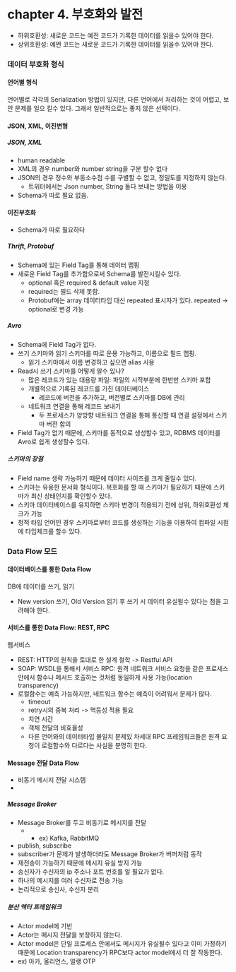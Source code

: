 # chapter 4. 부호화와 발전
- 하위호환성: 새로운 코드는 예전 코드가 기록한 데이터를 읽을수 있어야 한다.
- 상위호환성: 예쩐 코드는 새로운 코드가 기록한 데이터를 읽을수 있어야 한다.
### 데이터 부호화 형식
#### 언어별 형식
언어별로 각각의 Serialization 방법이 있지만, 다른 언어에서 처리하는 것이 어렵고, 보안 문제를 일으 킬수 있다.
그래서 일반적으로는 좋지 않은 선택이다.

#### JSON, XML, 이진변형
##### JSON, XML
- human readable
- XML의 경우 number와 number string을 구분 할수 없다
- JSON의 경우 정수와 부동소수점 수를 구별할 수 없고, 정밀도를 지정하지 않는다.
  - 트위터에서는 Json number, String 둘다 보내는 방법을 이용
- Schema가 따로 필요 없음.

#### 이진부호화
- Schema가 따로 필요하다
##### Thrift, Protobuf
- Schema에 있는 Field Tag를 통해 데이터 맵핑
- 새로운 Field Tag를 추가함으로써 Schema를 발전시킬수 있다.
  - optional 혹은 required & default value 지정
  - required는 필드 삭제 못함.
  - Protobuf에는 array 데이터타입 대신 repeated 표시자가 있다. repeated -> optional로 변경 가능

##### Avro
- Schema에 Field Tag가 없다. 
- 쓰기 스키마와 읽기 스키마를 따로 운용 가능하고, 이름으로 필드 맵핑.
  - 읽기 스키마에서 이름 변경하고 싶으면 alias 사용
- Read시 쓰기 스키마를 어떻게 알수 있나?
  - 많은 레코드가 있는 대용량 파일: 파일의 시작부분에 한번만 스키마 포함
  - 개별적으로 기록된 레코드를 가진 데이터베이스
    - 레코드에 버전을 추가하고, 버전별로 스키마를 DB에 관리
  - 네트워크 연결을 통해 레코드 보내기
    - 두 프로세스가 양방향 네트워크 연결을 통해 통신할 때 연결 설정에서 스키마 버전 합의
- Field Tag가 없기 때문에, 스키마를 동적으로 생성할수 있고, RDBMS 데이터를 Avro로 쉽게 생성할수 있다.

##### 스키마의 장점
- Field name 생략 가능하기 때문에 데이터 사이즈를 크게 줄일수 있다.
- 스키마는 유용한 문서화 형식이다. 복호화를 할 때 스키마가 필요하기 때문에 스키마가 최신 상태인지를 확인할수 있다.
- 스키마 데이터베이스를 유지하면 스키마 변경이 적용되기 전에 상위, 하위호환성 체크가 가능
- 정적 타입 언어인 경우 스키마로부터 코드를 생성하는 기능을 이용하여 컴파일 시점에 타입체크를 할수 있다.

### Data Flow 모드

#### 데이터베이스를 통한 Data Flow
DB에 데이터를 쓰기, 읽기
- New version 쓰기, Old Version 읽기 후 쓰기 시 데이터 유실될수 있다는 점을 고려해야 한다.

#### 서비스를 통한 Data Flow: REST, RPC
웹서비스
- REST: HTTP의 원칙을 토대로 한 설계 철학 -> Restful API
- SOAP: WSDL을 통해서 서비스
RPC: 원격 네트워크 서비스 요청을 같은 프로세스 안에서 함수나 메서드 호출하는 것처럼 동일하게 사용 가능(location transparency)
- 로컬함수는 예측 가능하지만, 네트워크 함수는 예측이 어려워서 문제가 많다.
  - timeout
  - retry시의 중복 처리 -> 멱등성 적용 필요
  - 지연 시간
  - 객체 전달의 비효율성
  - 다른 언어와의 데이터타입 불일치 문제있
차세대 RPC 프레임워크들은 원격 요청이 로컬함수와 다르다는 사실을 분명히 한다.

#### Message 전달 Data Flow
- 비동기 메시지 전달 시스템
- 
##### Message Broker
- Message Broker를 두고 비동기로 메시지를 전달
  - - ex) Kafka, RabbitMQ
- publish, subscribe
- subscriber가 문제가 발생하더라도 Message Broker가 버퍼처럼 동작
- 재전송이 가능하기 때문에 메시지 유실 방지 가능
- 송신자가 수신자의 ip 주소나 포트 번호를 알 필요가 없다.
- 하나의 메시지를 여러 수신자로 전송 가능
- 논리적으로 송신사, 수신자 분리


##### 분산 액터 프레임워크
- Actor model에 기반
- Actor는 메시지 전달을 보장하지 않는다.
- Actor model은 단일 프로세스 안에서도 메시지가 유실될수 있다고 이미 가정하기 때문에 Location transparency가 RPC보다 actor model에서 더 잘 작동한다.
- ex) 아카, 올리언스, 얼랭 OTP